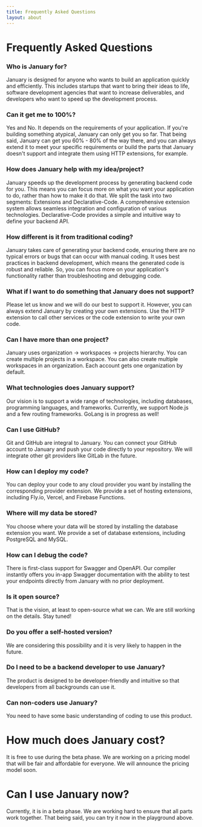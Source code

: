 ```yaml
---
title: Frequently Asked Questions
layout: about
---
```


# Frequently Asked Questions

### Who is January for?

January is designed for anyone who wants to build an application quickly and efficiently. This includes startups that want to bring their ideas to life, software development agencies that want to increase deliverables, and developers who want to speed up the development process.

### Can it get me to 100%?

Yes and No. It depends on the requirements of your application. If you're building something atypical, January can only get you so far. That being said, January can get you 60% - 80% of the way there, and you can always extend it to meet your specific requirements or build the parts that January doesn't support and integrate them using HTTP extensions, for example.

### How does January help with my idea/project?

January speeds up the development process by generating backend code for you. This means you can focus more on what you want your application to do, rather than how to make it do that. We split the task into two segments: Extensions and Declarative-Code. A comprehensive extension system allows seamless integration and configuration of various technologies. Declarative-Code provides a simple and intuitive way to define your backend API.

### How different is it from traditional coding?

January takes care of generating your backend code, ensuring there are no typical errors or bugs that can occur with manual coding. It uses best practices in backend development, which means the generated code is robust and reliable. So, you can focus more on your application's functionality rather than troubleshooting and debugging code.

### What if I want to do something that January does not support?

Please let us know and we will do our best to support it. However, you can always extend January by creating your own extensions. Use the HTTP extension to call other services or the code extension to write your own code.

### Can I have more than one project?

January uses organization -> workspaces -> projects hierarchy. You can create multiple projects in a workspace. You can also create multiple workspaces in an organization. Each account gets one organization by default.

### What technologies does January support?

Our vision is to support a wide range of technologies, including databases, programming languages, and frameworks. Currently, we support Node.js and a few routing frameworks. GoLang is in progress as well!

### Can I use GitHub?

Git and GitHub are integral to January. You can connect your GitHub account to January and push your code directly to your repository. We will integrate other git providers like GitLab in the future.

### How can I deploy my code?

You can deploy your code to any cloud provider you want by installing the corresponding provider extension. We provide a set of hosting extensions, including Fly.io, Vercel, and Firebase Functions.

### Where will my data be stored?

You choose where your data will be stored by installing the database extension you want. We provide a set of database extensions, including PostgreSQL and MySQL.

### How can I debug the code?

There is first-class support for Swagger and OpenAPI. Our compiler instantly offers you in-app Swagger documentation with the ability to test your endpoints directly from January with no prior deployment.

### Is it open source?

That is the vision, at least to open-source what we can. We are still working on the details. Stay tuned!

### Do you offer a self-hosted version?

We are considering this possibility and it is very likely to happen in the future.

### Do I need to be a backend developer to use January?

The product is designed to be developer-friendly and intuitive so that developers from all backgrounds can use it.

### Can non-coders use January?

You need to have some basic understanding of coding to use this product.

# How much does January cost?

It is free to use during the beta phase. We are working on a pricing model that will be fair and affordable for everyone. We will announce the pricing model soon.

# Can I use January now?

Currently, it is in a beta phase. We are working hard to ensure that all parts work together. That being said, you can try it now in the playground above.
